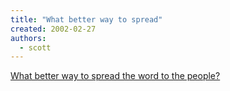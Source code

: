 ```yaml
---
title: "What better way to spread"
created: 2002-02-27
authors: 
  - scott
---
```


[What better way to spread the word to the people?](http://www.yellow5.com/pokey/)
